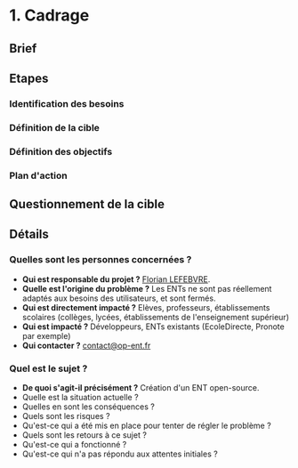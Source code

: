 # 1. Cadrage

## Brief

## Etapes

### Identification des besoins

### Définition de la cible

### Définition des objectifs

### Plan d'action

## Questionnement de la cible

## Détails

### Quelles sont les personnes concernées ?

- **Qui est responsable du projet ?** [Florian LEFEBVRE](https://github.com/florian-lefebvre).
- **Quelle est l'origine du problème ?** Les ENTs ne sont pas réellement adaptés aux besoins des utilisateurs, et sont fermés.
- **Qui est directement impacté ?** Elèves, professeurs, établissements scolaires (collèges, lycées, établissements de l'enseignement supérieur)
- **Qui est impacté ?** Développeurs, ENTs existants (EcoleDirecte, Pronote par exemple)
- **Qui contacter ?** contact@op-ent.fr

### Quel est le sujet ?

- **De quoi s'agit-il précisément ?** Création d'un ENT open-source.
- Quelle est la situation actuelle ?
- Quelles en sont les conséquences ?
- Quels sont les risques ?
- Qu'est-ce qui a été mis en place pour tenter de régler le problème ?
- Quels sont les retours à ce sujet ?
- Qu'est-ce qui a fonctionné ?
- Qu'est-ce qui n'a pas répondu aux attentes initiales ?
